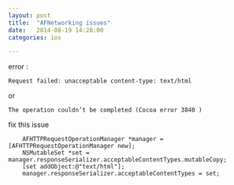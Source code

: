 ```yaml
---
layout: post
title:  "AFNetworking issues"
date:   2014-08-19 14:28:00
categories: ios

---
```

error :

`Request failed: unacceptable content-type: text/html`

or

`The operation couldn’t be completed (Cocoa error 3840 ) `

fix this issue

 		AFHTTPRequestOperationManager *manager = [AFHTTPRequestOperationManager new];
		NSMutableSet *set = manager.responseSerializer.acceptableContentTypes.mutableCopy;
    	[set addObject:@"text/html"];
   		manager.responseSerializer.acceptableContentTypes = set;
